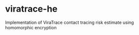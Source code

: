 # viratrace-he
Implementation of ViraTrace contact tracing risk estimate using homomorphic encryption
